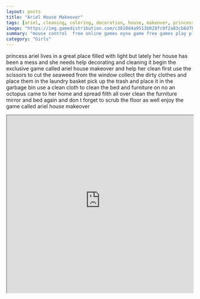 ```yaml
---
layout: posts
title: "Ariel House Makeover"
tags: [ariel, cleaning, coloring, decoration, house, makeover, princess, free, online, games, oyna, game, free, games, play, play, games]
image: "https://img.gamedistribution.com/c3810d4a9513b028fc0f2a83cb6d7b50.jpg"
summary: "mouse control  free online games oyna game free games play play games"
category: "Girls"
---
```


princess ariel lives in a great place filled with light but lately her house has been a mess and she needs help decorating and cleaning it begin the exclusive game called ariel house makeover and help her clean first use the scissors to cut the seaweed from the window collect the dirty clothes and place them in the laundry basket pick up the trash and place it in the garbage bin use a clean cloth to clean the bed and furniture on no an octopus came to her home and spread filth all over clean the furniture mirror and bed again and don t forget to scrub the floor as well enjoy the game called ariel house makeover

<iframe width="100%" height="480px;" src="https://flash.gamedistribution.com?game=c3810d4a9513b028fc0f2a83cb6d7b50"></iframe>